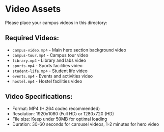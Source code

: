 # Video Assets

Please place your campus videos in this directory:

## Required Videos:
- `campus-video.mp4` - Main hero section background video
- `campus-tour.mp4` - Campus tour video
- `library.mp4` - Library and labs video
- `sports.mp4` - Sports facilities video
- `student-life.mp4` - Student life video
- `events.mp4` - Events and activities video
- `hostel.mp4` - Hostel facilities video

## Video Specifications:
- Format: MP4 (H.264 codec recommended)
- Resolution: 1920x1080 (Full HD) or 1280x720 (HD)
- File size: Keep under 50MB for optimal loading
- Duration: 30-60 seconds for carousel videos, 1-2 minutes for hero video

